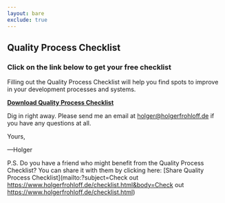 ```yaml
---
layout: bare
exclude: true
---
```


## Quality Process Checklist

### Click on the link below to get your free checklist

Filling out the Quality Process Checklist will help you find spots to improve in your development processes and systems.

**[Download Quality Process Checklist](https://drive.google.com/file/d/1EUZJlJRhs2oJ7xw1Er6Zd5724d2Dd5QR/view?usp=sharing)**

Dig in right away. Please send me an email at [holger@holgerfrohloff.de](holger@holgerfrohloff.de) if you have any questions at all.

Yours,

—Holger

P.S. Do you have a friend who might benefit from the Quality Process Checklist? You can share it with them by clicking here: [Share Quality Process Checklist](mailto:?subject=Check out https://www.holgerfrohloff.de/checklist.html&body=Check out https://www.holgerfrohloff.de/checklist.html)